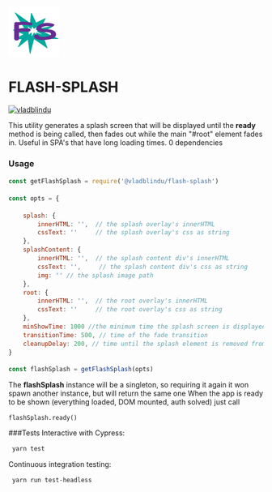 ![](_art/flash-splash-icon-sm.png) 


FLASH-SPLASH
============

[![vladblindu](https://circleci.com/gh/vladblindu/flash-splash.svg?style=shield)](https://circleci.com/gh/vladblindu/flash-splash)


This utility generates a splash screen that will be displayed until the **ready** method is being called, then fades out while the main "#root"
element fades in. Useful in SPA's that have long loading times. 
0 dependencies

### Usage

```javascript
const getFlashSplash = require('@vladblindu/flash-splash')

const opts = {
    
    splash: {
        innerHTML: '',  // the splash overlay's innerHTML
        cssText: ''     // the splash overlay's css as string
    },
    splashContent: {
        innerHTML: '',  // the splash content div's innerHTML
        cssText: '',     // the splash content div's css as string
        img: '' // the splash image path
    },
    root: {
        innerHTML: '',  // the root overlay's innerHTML
        cssText: ''     // the root overlay's css as string
    },
    minShowTime: 1000 //the minimum time the splash screen is displayed (supposing the app loads faster than this)
    transitionTime: 500, // time of the fade transition
    cleanupDelay: 200, // time until the splash element is removed from the DOM and the current function is removed from the global window object
}

const flashSplash = getFlashSplash(opts)
```

The **flashSplash** instance will be a singleton, so requiring it again it won spawn another instance, but will return the same one
When the app is ready to be shown (everything loaded, DOM mounted, auth solved) just call
```
flashSplash.ready()
```

###Tests
Interactive with Cypress: 
```bash
 yarn test
```
Continuous integration testing: 
```bash
 yarn run test-headless
```
